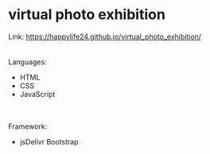 # virtual photo exhibition


Link:   https://happylife24.github.io/virtual_photo_exhibition/
<br>
<br>
<br>
Languages: 
<ul>
<li>HTML</li>
<li>CSS</li>
<li>JavaScript</li>
</ul>
<br>
<br>
Framework:
<br>
<ul>
<li>jsDelivr Bootstrap</li>
</ul>


